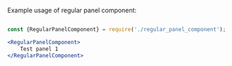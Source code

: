 Example usage of regular panel component:

```jsx

const {RegularPanelComponent} = require('./regular_panel_component');

<RegularPanelComponent>
    Test panel 1
</RegularPanelComponent>

```